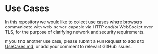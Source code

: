 # Use Cases

In this repository we would like to collect use cases where browsers communicate with web-server-capable
via HTTP and/or WebSocket over TLS, for the purpose of clarifying network and security requirements.

If you find another use case, please submit a Pull Request to add it to [UseCases.md](UseCases.md), or add your comment
to relevant GitHub issues.